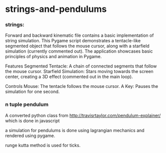 # strings-and-pendulums
### strings:
Forward and backward kinematic file contains a basic implementation of string simulation.
This Pygame script demonstrates a tentacle-like segmented object that follows the mouse cursor, along with a starfield simulation (currently commented out). The application showcases basic principles of physics and animation in Pygame.

Features
Segmented Tentacle: A chain of connected segments that follow the mouse cursor.
Starfield Simulation: Stars moving towards the screen center, creating a 3D effect (commented out in the main loop).

Controls
Mouse: The tentacle follows the mouse cursor.
A Key: Pauses the simulation for one second.

### n tuple pendulum
A converted python class from http://travisrtaylor.com/pendulum-explainer/ which is done in javascript

a simulation for pendulums is done using lagrangian mechanics and rendered using pygame.

runge kutta method is used for ticks.
